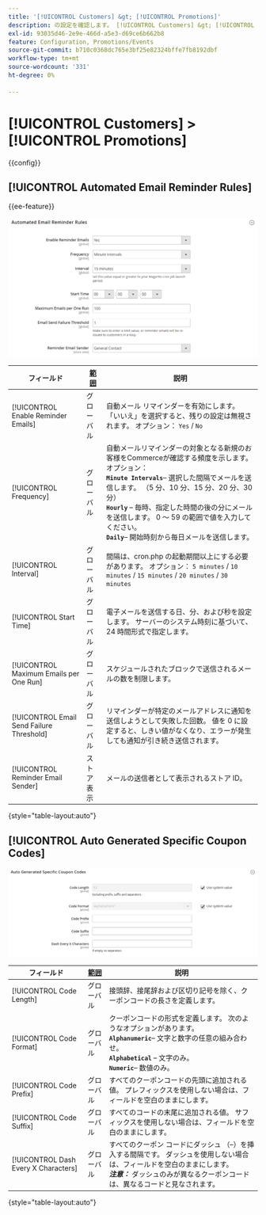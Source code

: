```yaml
---
title: '[!UICONTROL Customers] &gt; [!UICONTROL Promotions]'
description: の設定を確認します。 [!UICONTROL Customers] &gt; [!UICONTROL Promotions] コマース管理者のページ。
exl-id: 93035d46-2e9e-466d-a5e3-d69ce6b662b8
feature: Configuration, Promotions/Events
source-git-commit: b710c0368dc765e3bf25e82324bffe7fb8192dbf
workflow-type: tm+mt
source-wordcount: '331'
ht-degree: 0%

---
```


# [!UICONTROL Customers] > [!UICONTROL Promotions]

{{config}}

## [!UICONTROL Automated Email Reminder Rules]

{{ee-feature}}

![自動メールリマインダールール](./assets/promotions-automated-email-reminder-rules.png)<!-- zoom -->

<!-- [Automated Email Reminder Rules](https://docs.magento.com/user-guide/marketing/email-reminder-rules-configure.html) -->

| フィールド | [範囲](../../getting-started/websites-stores-views.md#scope-settings) | 説明 |
|--- |--- |--- |
| [!UICONTROL Enable Reminder Emails] | グローバル | 自動メール リマインダーを有効にします。 「いいえ」を選択すると、残りの設定は無視されます。 オプション： `Yes` / `No` |
| [!UICONTROL Frequency] | グローバル | 自動メールリマインダーの対象となる新規のお客様をCommerceが確認する頻度を示します。 オプション： <br/>**`Minute Intervals`**– 選択した間隔でメールを送信します。 （5 分、10 分、15 分、20 分、30 分）<br/>**`Hourly`**  – 毎時、指定した時間の後の分にメールを送信します。 0 ～ 59 の範囲で値を入力してください。 <br/>**`Daily`**– 開始時刻から毎日メールを送信します。 |
| [!UICONTROL Interval] | グローバル | 間隔は、cron.php の起動期間以上にする必要があります。 オプション： `5 minutes` / `10 minutes` / `15 minutes` / `20 minutes` / `30 minutes` |
| [!UICONTROL Start Time] | グローバル | 電子メールを送信する日、分、および秒を設定します。 サーバーのシステム時刻に基づいて、24 時間形式で指定します。 |
| [!UICONTROL Maximum Emails per One Run] | グローバル | スケジュールされたブロックで送信されるメールの数を制限します。 |
| [!UICONTROL Email Send Failure Threshold] | グローバル | リマインダーが特定のメールアドレスに通知を送信しようとして失敗した回数。 値を 0 に設定すると、しきい値がなくなり、エラーが発生しても通知が引き続き送信されます。 |
| [!UICONTROL Reminder Email Sender] | ストア表示 | メールの送信者として表示されるストア ID。 |

{style="table-layout:auto"}

## [!UICONTROL Auto Generated Specific Coupon Codes]

![自動生成された特定のクーポンコード](./assets/promotions-auto-generated-specific-coupon-codes.png)<!-- zoom -->

<!-- [Auto Generated Specific Coupon Codes](https://docs.magento.com/user-guide/marketing/price-rules-cart-coupon-code-configure.md  -->

| フィールド | [範囲](../../getting-started/websites-stores-views.md#scope-settings) | 説明 |
|--- |--- |--- |
| [!UICONTROL Code Length] | グローバル | 接頭辞、接尾辞および区切り記号を除く、クーポンコードの長さを定義します。 |
| [!UICONTROL Code Format] | グローバル | クーポンコードの形式を定義します。 次のようなオプションがあります。 <br/>**`Alphanumeric`**– 文字と数字の任意の組み合わせ。<br/>**`Alphabetical`**  – 文字のみ。 <br/>**`Numeric`**– 数値のみ。 |
| [!UICONTROL Code Prefix] | グローバル | すべてのクーポンコードの先頭に追加される値。 プレフィックスを使用しない場合は、フィールドを空白のままにします。 |
| [!UICONTROL Code Suffix] | グローバル | すべてのコードの末尾に追加される値。 サフィックスを使用しない場合は、フィールドを空白のままにします。 |
| [!UICONTROL Dash Every X Characters] | グローバル | すべてのクーポン コードにダッシュ （–）を挿入する間隔です。 ダッシュを使用しない場合は、フィールドを空白のままにします。 <br/>_**注意：**_ ダッシュのみが異なるクーポンコードは、異なるコードと見なされます。 |

{style="table-layout:auto"}
